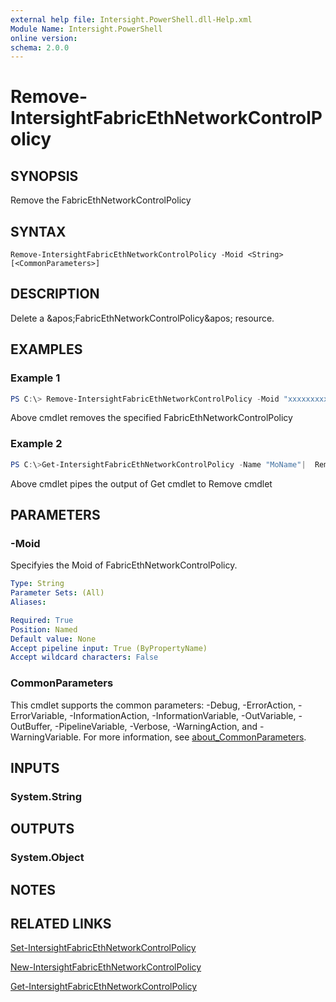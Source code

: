 ```yaml
---
external help file: Intersight.PowerShell.dll-Help.xml
Module Name: Intersight.PowerShell
online version:
schema: 2.0.0
---
```


# Remove-IntersightFabricEthNetworkControlPolicy

## SYNOPSIS
Remove the FabricEthNetworkControlPolicy

## SYNTAX

```
Remove-IntersightFabricEthNetworkControlPolicy -Moid <String> [<CommonParameters>]
```

## DESCRIPTION
Delete a &amp;apos;FabricEthNetworkControlPolicy&amp;apos; resource.

## EXAMPLES

### Example 1
```powershell
PS C:\> Remove-IntersightFabricEthNetworkControlPolicy -Moid "xxxxxxxxxxxxxxxxxxxxxxxxxxx"
```
Above cmdlet removes the specified FabricEthNetworkControlPolicy 

### Example 2
```powershell
PS C:\>Get-IntersightFabricEthNetworkControlPolicy -Name "MoName"|  Remove-IntersightFabricEthNetworkControlPolicy
```
Above cmdlet pipes the output of Get cmdlet to Remove cmdlet

## PARAMETERS

### -Moid
Specifyies the Moid of FabricEthNetworkControlPolicy.

```yaml
Type: String
Parameter Sets: (All)
Aliases:

Required: True
Position: Named
Default value: None
Accept pipeline input: True (ByPropertyName)
Accept wildcard characters: False
```

### CommonParameters
This cmdlet supports the common parameters: -Debug, -ErrorAction, -ErrorVariable, -InformationAction, -InformationVariable, -OutVariable, -OutBuffer, -PipelineVariable, -Verbose, -WarningAction, and -WarningVariable. For more information, see [about_CommonParameters](http://go.microsoft.com/fwlink/?LinkID=113216).

## INPUTS

### System.String

## OUTPUTS

### System.Object
## NOTES

## RELATED LINKS

[Set-IntersightFabricEthNetworkControlPolicy](./Set-IntersightFabricEthNetworkControlPolicy.md)

[New-IntersightFabricEthNetworkControlPolicy](./New-IntersightFabricEthNetworkControlPolicy.md)

[Get-IntersightFabricEthNetworkControlPolicy](./Get-IntersightFabricEthNetworkControlPolicy.md)

